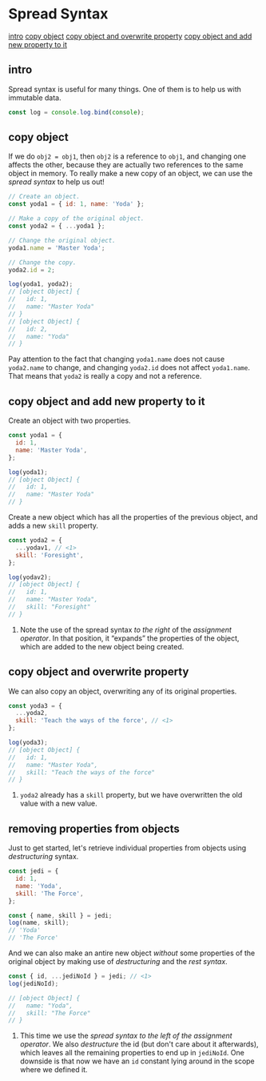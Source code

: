 # Spread Syntax

[intro](#intro)
[copy object](#copy-object)
[copy object and overwrite property](#copy-object-and-overwrite-property)
[copy object and add new property to it](#copy-object-and-add-new-property-to-it)


## intro

Spread syntax is useful for many things. One of them is to help us with immutable data.

```js
const log = console.log.bind(console);
```

## copy object

If we do `obj2 = obj1`, then `obj2` is a reference to `obj1`, and changing one affects the other, because they are actually two references to the same object in memory. To really make a new copy of an object, we can use the _spread syntax_ to help us out!

```js
// Create an object.
const yoda1 = { id: 1, name: 'Yoda' };

// Make a copy of the original object.
const yoda2 = { ...yoda1 };

// Change the original object.
yoda1.name = 'Master Yoda';

// Change the copy.
yoda2.id = 2;

log(yoda1, yoda2);
// [object Object] {
//   id: 1,
//   name: "Master Yoda"
// }
// [object Object] {
//   id: 2,
//   name: "Yoda"
// }
```

Pay attention to the fact that changing `yoda1.name` does not cause `yoda2.name` to change, and changing `yoda2.id` does not affect `yoda1.name`. That means that `yoda2` is really a copy and not a reference.



## copy object and add new property to it

Create an object with two properties.

```js
const yoda1 = {
  id: 1,
  name: 'Master Yoda',
};

log(yoda1);
// [object Object] {
//   id: 1,
//   name: "Master Yoda"
// }
```

Create a new object which has all the properties of the previous object, and adds a new `skill` property.

```js
const yoda2 = {
  ...yodav1, // <1>
  skill: 'Foresight',
};

log(yodav2);
// [object Object] {
//   id: 1,
//   name: "Master Yoda",
//   skill: "Foresight"
// }

```

1. Note the use of the spread syntax *to the right* of the _assignment operator_. In that position, it “expands” the properties of the object, which are added to the new object being created.

## copy object and overwrite property

We can also copy an object, overwriting any of its original properties.

```js
const yoda3 = {
  ...yoda2,
  skill: 'Teach the ways of the force', // <1>
};

log(yoda3);
// [object Object] {
//   id: 1,
//   name: "Master Yoda",
//   skill: "Teach the ways of the force"
// }
```

1. `yoda2` already has a `skill` property, but we have overwritten the old value with a new value.

## removing properties from objects

Just to get started, let's retrieve individual properties from objects using _destructuring_ syntax.

```js
const jedi = {
  id: 1,
  name: 'Yoda',
  skill: 'The Force',
};

const { name, skill } = jedi;
log(name, skill);
// 'Yoda'
// 'The Force'
```

And we can also make an antire new object _without_ some properties of the original object by making use of *destructuring* and the *rest syntax*.

```js
const { id, ...jediNoId } = jedi; // <1>
log(jediNoId);

// [object Object] {
//   name: "Yoda",
//   skill: "The Force"
// }
```

1. This time we use the _spread syntax_ *to the left of the assignment operator*. We also _destructure_ the id (but don't care about it afterwards), which leaves all the remaining properties to end up in `jediNoId`. One downside is that now we have an `id` constant lying around in the scope where we defined it.


